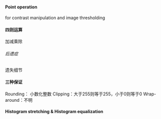 #### Point operation
for contrast manipulation and image thresholding

#### 四则运算
加减乘除

###### 后遗症
遗失细节

#### 三种保证
Rounding： 小数化整数
Clipping：大于255则等于255，小于0则等于0
Wrap-around：不明


#### Histogram stretching & Histogram equalization
